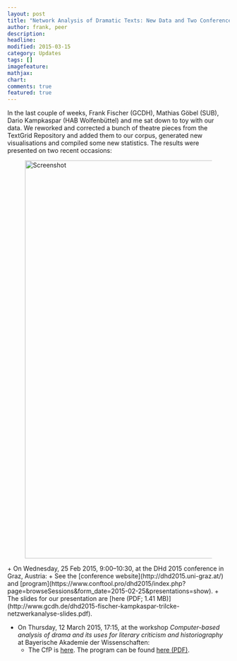 ```yaml
---
layout: post
title: "Network Analysis of Dramatic Texts: New Data and Two Conferences"
author: frank, peer
description: 
headline: 
modified: 2015-03-15
category: Updates
tags: []
imagefeature: 
mathjax: 
chart: 
comments: true
featured: true
---
```

In the last couple of weeks, Frank Fischer (GCDH), Mathias Göbel (SUB), Dario Kampkaspar (HAB Wolfenbüttel) and me sat down to toy with our data. We reworked and corrected a bunch of theatre pieces from the TextGrid Repository and added them to our corpus, generated new visualisations and compiled some new statistics. The results were presented on two recent occasions:
<figure>
  <img src="{{ site.url }}/images/netzwerkkarten_720.jpg" alt="Screenshot" style="width:56.25rem">
</figure>
+ On Wednesday, 25 Feb 2015, 9:00–10:30, at the DHd 2015 conference in Graz, Austria:
  + See the [conference website](http://dhd2015.uni-graz.at/) and [program](https://www.conftool.pro/dhd2015/index.php?page=browseSessions&form_date=2015-02-25&presentations=show).
  + The slides for our presentation are [here (PDF; 1.41 MB)](http://www.gcdh.de/dhd2015-fischer-kampkaspar-trilcke-netzwerkanalyse-slides.pdf).

+ On Thursday, 12 March 2015, 17:15, at the workshop *Computer-based analysis of drama and its uses for literary criticism and historiography* at Bayerische Akademie der Wissenschaften:
  + The CfP is [here](http://dhd-blog.org/?p=3808). The program can be found [here (PDF)](http://www.badw.de/de/veranstaltungen/_ergaenzungen/2015/402/2015_03_12_workshop-dennerlein_final.pdf).
